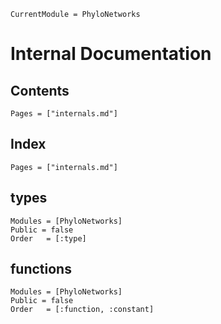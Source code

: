 ```@meta
CurrentModule = PhyloNetworks
```

# Internal Documentation

## Contents

```@contents
Pages = ["internals.md"]
```

## Index

```@index
Pages = ["internals.md"]
```

## types

```@autodocs
Modules = [PhyloNetworks]
Public = false
Order   = [:type]
```

## functions

```@autodocs
Modules = [PhyloNetworks]
Public = false
Order   = [:function, :constant]
```
